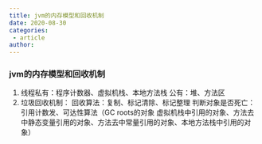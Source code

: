 ```yaml
---
title: jvm的内存模型和回收机制
date: 2020-08-30
categories:
 - article
author:
---
```

### jvm的内存模型和回收机制

1. 线程私有：程序计数器、虚拟机栈、本地方法栈
   公有：堆、方法区
2. 垃圾回收机制：
   回收算法：复制、标记清除、标记整理
   判断对象是否死亡：引用计数发、可达性算法（GC roots的对象 
   虚拟机栈中引用的对象、方法去中静态变量引用的对象、方法去中常量引用的对象、本地方法栈中引用的对象）